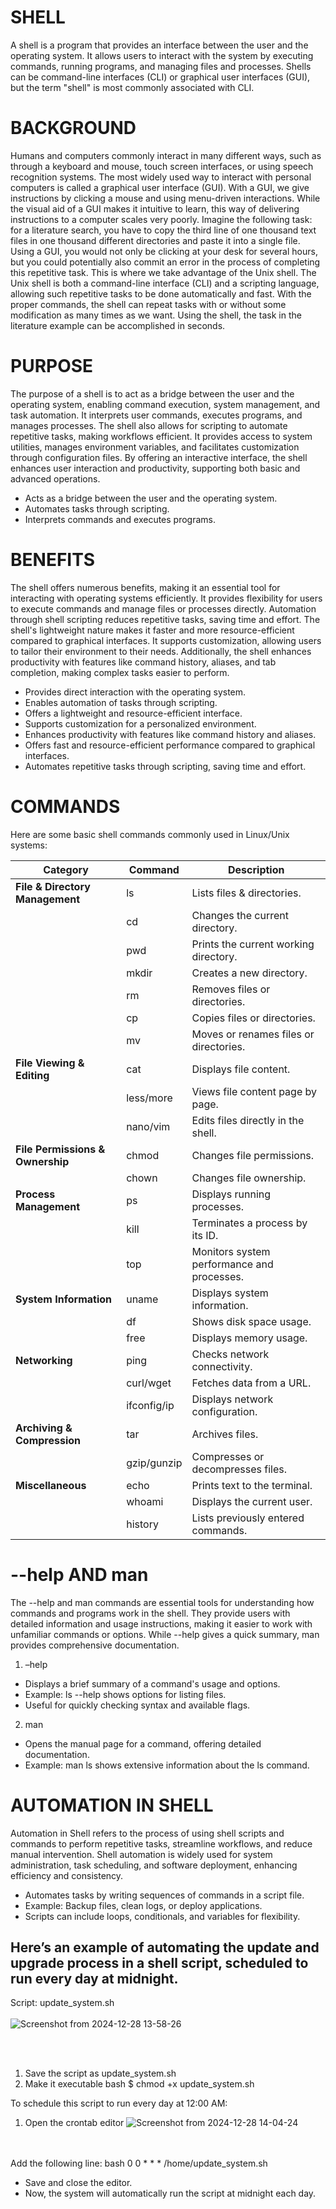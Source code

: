 # SHELL
A shell is a program that provides an
interface between the user and the
operating system. It allows users to
interact with the system by executing
commands, running programs, and
managing files and processes. Shells can
be command-line interfaces (CLI) or
graphical user interfaces (GUI), but the
term "shell" is most commonly
associated with CLI.

# BACKGROUND
Humans and computers commonly
interact in many different ways, such as
through a keyboard and mouse, touch
screen interfaces, or using speech
recognition systems. The most widely
used way to interact with personal
computers is called a graphical user
interface (GUI). With a GUI, we give
instructions by clicking a mouse and
using menu-driven interactions. While
the visual aid of a GUI makes it intuitive
to learn, this way of delivering
instructions to a computer scales very
poorly. Imagine the following task: for a
literature search, you have to copy the
third line of one thousand text files in
one thousand different directories and
paste it into a single file. Using a GUI,
you would not only be clicking at your
desk for several hours, but you could
potentially also commit an error in the
process of completing this repetitive
task. This is where we take advantage of
the Unix shell. The Unix shell is both a
command-line interface (CLI) and a
scripting language, allowing such
repetitive tasks to be done automatically
and fast. With the proper commands, the
shell can repeat tasks with or without
some modification as many times as we
want. Using the shell, the task in the
literature example can be accomplished
in seconds.

# PURPOSE
The purpose of a shell is to act as a
bridge between the user and the
operating system, enabling command
execution, system management, and task
automation. It interprets user commands,
executes programs, and manages
processes. The shell also allows for
scripting to automate repetitive tasks,
making workflows efficient. It provides
access to system utilities, manages
environment variables, and facilitates
customization through configuration
files. By offering an interactive interface,
the shell enhances user interaction and
productivity, supporting both basic and
advanced operations.
- Acts as a bridge between the user
and the operating system.
- Automates tasks through
scripting.
- Interprets commands and executes
programs.

# BENEFITS
The shell offers numerous benefits,
making it an essential tool for interacting
with operating systems efficiently. It
provides flexibility for users to execute
commands and manage files or processes
directly. Automation through shell
scripting reduces repetitive tasks, saving
time and effort. The shell's lightweight
nature makes it faster and more
resource-efficient compared to graphical
interfaces. It supports customization,
allowing users to tailor their environment
to their needs. Additionally, the shell
enhances productivity with features like
command history, aliases, and tab
completion, making complex tasks easier
to perform.
- Provides direct interaction with
the operating system.
- Enables automation of tasks
through scripting.
- Offers a lightweight and
resource-efficient interface.
- Supports customization for a
personalized environment.
- Enhances productivity with
features like command history and
aliases.
- Offers fast and resource-efficient
performance compared to
graphical interfaces.
- Automates repetitive tasks
through scripting, saving time and
effort.

# COMMANDS

Here are some basic shell commands commonly used in Linux/Unix systems:

| **Category**                 | **Command**        | **Description**                                         |
|------------------------------|--------------------|---------------------------------------------------------|
| **File & Directory Management** | ls               | Lists files & directories.                              |
|                              | cd               | Changes the current directory.                         |
|                              | pwd              | Prints the current working directory.                  |
|                              | mkdir            | Creates a new directory.                               |
|                              | rm               | Removes files or directories.                          |
|                              | cp               | Copies files or directories.                           |
|                              | mv               | Moves or renames files or directories.                 |
| **File Viewing & Editing**     | cat              | Displays file content.                                  |
|                              | less/more      | Views file content page by page.                       |
|                              | nano/vim       | Edits files directly in the shell.                     |
| **File Permissions & Ownership** | chmod           | Changes file permissions.                              |
|                              | chown            | Changes file ownership.                                |
| **Process Management**         | ps               | Displays running processes.                            |
|                              | kill             | Terminates a process by its ID.                        |
|                              | top              | Monitors system performance and processes.             |
| **System Information**         | uname            | Displays system information.                           |
|                              | df               | Shows disk space usage.                                |
|                              | free             | Displays memory usage.                                 |
| **Networking**                 | ping             | Checks network connectivity.                           |
|                              | curl/wget      | Fetches data from a URL.                               |
|                              | ifconfig/ip    | Displays network configuration.                        |
| **Archiving & Compression**    | tar              | Archives files.                                         |
|                              | gzip/gunzip    | Compresses or decompresses files.                      |
| **Miscellaneous**              | echo             | Prints text to the terminal.                           |
|                              | whoami           | Displays the current user.                             |
|                              | history          | Lists previously entered commands.                     |


# --help AND man
The --help and man commands are
essential tools for understanding how
commands and programs work in the
shell. They provide users with detailed
information and usage instructions,
making it easier to work with unfamiliar
commands or options. While --help gives
a quick summary, man provides
comprehensive documentation.
1. –help
- Displays a brief summary
of a command's usage and
options.
- Example: ls --help shows
options for listing files.
- Useful for quickly
checking syntax and
available flags.
2. man
- Opens the manual page for
a command, offering
detailed documentation.
- Example: man ls shows
extensive information
about the ls command.

# AUTOMATION IN SHELL
Automation in Shell refers to the
process of using shell scripts and
commands to perform repetitive tasks,
streamline workflows, and reduce
manual intervention. Shell automation is
widely used for system administration,
task scheduling, and software
deployment, enhancing efficiency and
consistency.
- Automates tasks by writing
sequences of commands in a
script file.
- Example: Backup files, clean
logs, or deploy applications.
- Scripts can include loops,
conditionals, and variables for
flexibility.

## Here’s an example of automating the update and upgrade process in a shell script, scheduled to run every day at midnight.

Script: update_system.sh<br><br>
![Screenshot from 2024-12-28 13-58-26](https://github.com/user-attachments/assets/864d1351-ff4c-41fe-a4b5-d1cc4b6eac8f)

<br><br>
1. Save the script as update_system.sh
2. Make it executable
bash
$ chmod +x update_system.sh

To schedule this script to run every day at 12:00 AM:
1. Open the crontab editor
![Screenshot from 2024-12-28 14-04-24](https://github.com/user-attachments/assets/76c70c66-9cd7-4210-a3ff-c802478b6f6f)

<br><br>
Add the following line:
bash
0 0 * * * /home/update_system.sh

- Save and close the editor.
- Now, the system will automatically run the script at midnight each day.
